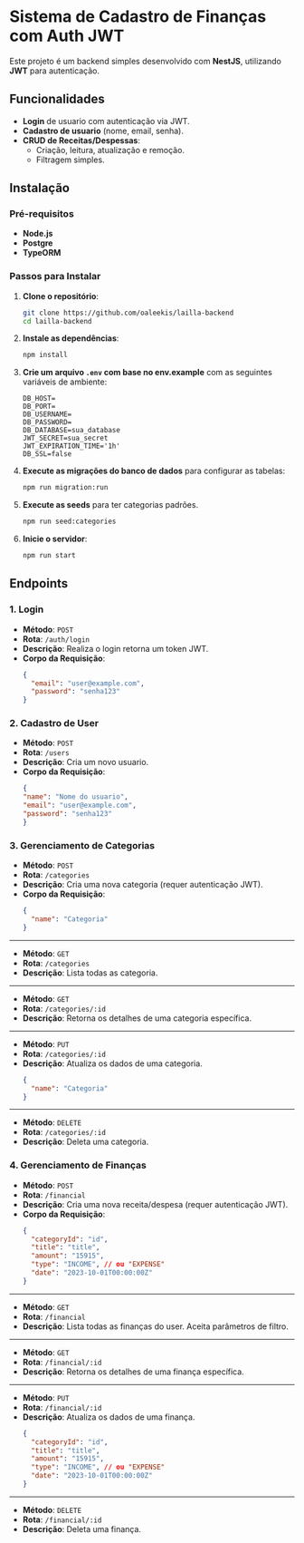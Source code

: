 # Sistema de Cadastro de Finanças com Auth JWT

Este projeto é um backend simples desenvolvido com **NestJS**, utilizando **JWT** para autenticação. 

## Funcionalidades

- **Login** de usuario com autenticação via JWT.
- **Cadastro de usuario** (nome, email, senha).
- **CRUD de Receitas/Despessas**:
  - Criação, leitura, atualização e remoção.
  - Filtragem simples.

## Instalação

### Pré-requisitos

- **Node.js**
- **Postgre**
- **TypeORM**

### Passos para Instalar

1. **Clone o repositório**:
    ```bash
    git clone https://github.com/oaleekis/lailla-backend
    cd lailla-backend
    ```

2. **Instale as dependências**:
    ```bash
    npm install
    ```

3. **Crie um arquivo `.env` com base no env.example** com as seguintes variáveis de ambiente:
    ```env
    DB_HOST=
    DB_PORT=
    DB_USERNAME=
    DB_PASSWORD=
    DB_DATABASE=sua_database
    JWT_SECRET=sua_secret
    JWT_EXPIRATION_TIME='1h'
    DB_SSL=false
    ```


4. **Execute as migrações do banco de dados** para configurar as tabelas:
    ```bash
    npm run migration:run
    ```
5. **Execute as seeds** para ter categorias padrões.
    ```bash
    npm run seed:categories
    ```

6. **Inicie o servidor**:
    ```bash
    npm run start
    ```

## Endpoints

### 1. **Login**
- **Método**: `POST`
- **Rota**: `/auth/login`
- **Descrição**: Realiza o login retorna um token JWT.
- **Corpo da Requisição**:
  ```json
  {
    "email": "user@example.com",
    "password": "senha123"
  }

### 2. **Cadastro de User**
- **Método**: `POST`
- **Rota**: `/users`
- **Descrição**: Cria um novo usuario.
- **Corpo da Requisição**:
  ```json
  {
  "name": "Nome do usuario",
  "email": "user@example.com",
  "password": "senha123"
  }

### 3. **Gerenciamento de Categorias**

- **Método**: `POST`
- **Rota**: `/categories`
- **Descrição**: Cria uma nova categoria (requer autenticação JWT).
- **Corpo da Requisição**:
  ```json
  {
    "name": "Categoria"
  }

---

- **Método**: `GET`
- **Rota**: `/categories`
- **Descrição**: Lista todas as categoria.

---

- **Método**: `GET`
- **Rota**: `/categories/:id`
- **Descrição**: Retorna os detalhes de uma categoria específica.

---

- **Método**: `PUT`
- **Rota**: `/categories/:id`
- **Descrição**: Atualiza os dados de uma categoria.
  ```json
  {
    "name": "Categoria"
  }

---

- **Método**: `DELETE`
- **Rota**: `/categories/:id`
- **Descrição**: Deleta uma categoria.


### 4. **Gerenciamento de Finanças**
- **Método**: `POST`
- **Rota**: `/financial`
- **Descrição**: Cria uma nova receita/despesa (requer autenticação JWT).
- **Corpo da Requisição**:
  ```json
  {
    "categoryId": "id",
    "title": "title",
    "amount": "15915",
    "type": "INCOME", // ou "EXPENSE"
    "date": "2023-10-01T00:00:00Z"
  }

---

- **Método**: `GET`
- **Rota**: `/financial`
- **Descrição**: Lista todas as finanças do user. Aceita parâmetros de filtro.

---

- **Método**: `GET`
- **Rota**: `/financial/:id`
- **Descrição**: Retorna os detalhes de uma finança específica.

---

- **Método**: `PUT`
- **Rota**: `/financial/:id`
- **Descrição**: Atualiza os dados de uma finança.
  ```json
  {
    "categoryId": "id",
    "title": "title",
    "amount": "15915",
    "type": "INCOME", // ou "EXPENSE"
    "date": "2023-10-01T00:00:00Z"
  }

---

- **Método**: `DELETE`
- **Rota**: `/financial/:id`
- **Descrição**: Deleta uma finança.
